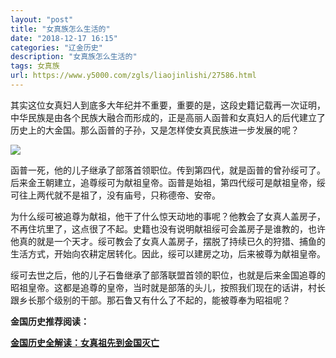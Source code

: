 ```yaml
---
layout: "post"
title: "女真族怎么生活的"
date: "2018-12-17 16:15"
categories: "辽金历史"
description: "女真族怎么生活的"
tags: 女真族
url: https://www.y5000.com/zgls/liaojinlishi/27586.html
---
```






其实这位女真妇人到底多大年纪并不重要，重要的是，这段史籍记载再一次证明，中华民族是由各个民族大融合而形成的，正是高丽人函普和女真妇人的后代建立了历史上的大金国。那么函普的子孙，又是怎样使女真民族进一步发展的呢？

![](https://img.y5000.com/uploads/allimg/180113/8-1P113151340364.jpg)

函普一死，他的儿子继承了部落首领职位。传到第四代，就是函普的曾孙绥可了。后来金王朝建立，追尊绥可为献祖皇帝。函普是始祖，第四代绥可是献祖皇帝，绥可往上两代就不是祖了，没有庙号，只称德帝、安帝。

为什么绥可被追尊为献祖，他干了什么惊天动地的事呢？他教会了女真人盖房子，不再住坑里了，这点很了不起。史籍也没有说明献祖绥可会盖房子是谁教的，也许他真的就是一个天才。绥可教会了女真人盖房子，摆脱了持续已久的狩猎、捕鱼的生活方式，开始向农耕定居转化。因此，绥可以建房之功，后来被尊为献祖皇帝。

绥可去世之后，他的儿子石鲁继承了部落联盟首领的职位，也就是后来金国追尊的昭祖皇帝。这都是追尊的皇帝，当时就是部落的头儿，按照我们现在的话讲，村长跟乡长那个级别的干部。那石鲁又有什么了不起的，能被尊奉为昭祖呢？

**金国历史推荐阅读：**

**[金国历史全解读：女真祖先到金国灭亡](https://www.y5000.com/zgls/liaojinlishi/2018/0115/27654.html)**
